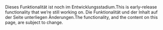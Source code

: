 <span data-ttu-id="1f974-101">Dieses Funktionalität ist noch im Entwicklungsstadium.</span><span class="sxs-lookup"><span data-stu-id="1f974-101">This is early-release functionality that we’re still working on.</span></span> <span data-ttu-id="1f974-102">Die Funktionalität und der Inhalt auf der Seite unterliegen Änderungen.</span><span class="sxs-lookup"><span data-stu-id="1f974-102">The functionality, and the content on this page, are subject to change.</span></span>
